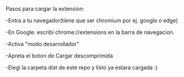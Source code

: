 Pasos para cargar la extension:


-Entra a tu navegador(tiene que ser chromium por ej. google o edge)

-En Google: escribi chrome://extensions en la barra de navegacion.

-Activa "modo desarrollador"

-Apreta el boton de Cargar descomprimida

-Elegi la carpeta dist de este repo y listo ya estara cargada :)
